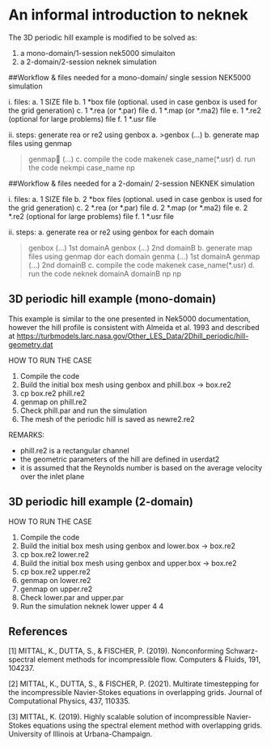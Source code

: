 # An informal introduction to neknek

The 3D periodic hill example is modified to be solved as:
1. a mono-domain/1-session nek5000 simulaiton
2. a 2-domain/2-session neknek simulation

##Workflow & files needed for a mono-domain/ single session NEK5000 simulation

i. files:
a. 1  SIZE file
b. 1 *box file (optional. used in case genbox is used for the grid generation)
c. 1 *.rea (or *.par) file
d. 1 *.map (or *.ma2) file
e. 1 *.re2 (optional for large problems) file
f. 1 *.usr file

ii. steps:
generate rea or re2 using genbox
a. >genbox
  (…)
b. generate map files using genmap
>genmap  (…)
c. compile the code
>makenek case_name(*.usr)
d. run the code
>nekmpi case_name np

##Workflow & files needed for a 2-domain/ 2-session NEKNEK simulation

i. files:
a. 1  SIZE file
b. 2 *box files (optional. used in case genbox is used for the grid generation)
c. 2 *.rea (or *.par) file
d. 2 *.map (or *.ma2) file
e. 2 *.re2 (optional for large problems) file
f. 1 *.usr file

ii. steps:
a. generate rea or re2 using genbox for each domain
>genbox
  (…) 1st domainA
>genbox
  (…) 2nd domainB
b. generate map files using genmap dor each domain
>genma  (…) 1st domainA
>genmap  (…) 2nd domainB
c. compile the code
>makenek case_name(*.usr)
d. run the code
>neknek domainA domainB np np



## 3D periodic hill example (mono-domain)

This example is similar to the one presented in Nek5000 documentation, however
the hill profile is consistent with Almeida et al. 1993 and described at
https://turbmodels.larc.nasa.gov/Other_LES_Data/2Dhill_periodic/hill-geometry.dat

HOW TO RUN THE CASE
1. Compile the code
2. Build the initial box mesh using genbox and phill.box -> box.re2
3. cp box.re2 phill.re2
4. genmap on phill.re2
5. Check phill.par and run the simulation
5. The mesh of the periodic hill is saved as newre2.re2

REMARKS:
- phill.re2 is a rectangular channel
- the geometric parameters of the hill are defined in userdat2
- it is assumed that the Reynolds number is based on the average velocity
  over the inlet plane


## 3D periodic hill example (2-domain)
HOW TO RUN THE CASE
1. Compile the code
2. Build the initial box mesh using genbox and lower.box -> box.re2
3. cp box.re2 lower.re2
4. Build the initial box mesh using genbox and upper.box -> box.re2 
5. cp box.re2 upper.re2
6. genmap on lower.re2
7. genmap on upper.re2
8. Check lower.par and upper.par
9. Run the simulation neknek lower upper 4 4




## References
[1] MITTAL, K., DUTTA, S., & FISCHER, P. (2019). Nonconforming Schwarz-spectral element methods for incompressible flow. Computers & Fluids, 191, 104237.

[2] MITTAL, K., DUTTA, S., & FISCHER, P. (2021). Multirate timestepping for the incompressible Navier-Stokes equations in overlapping grids. Journal of Computational Physics, 437, 110335.

[3] MITTAL, K. (2019). Highly scalable solution of incompressible Navier-Stokes equations using the spectral element method with overlapping grids. University of Illinois at Urbana-Champaign.


